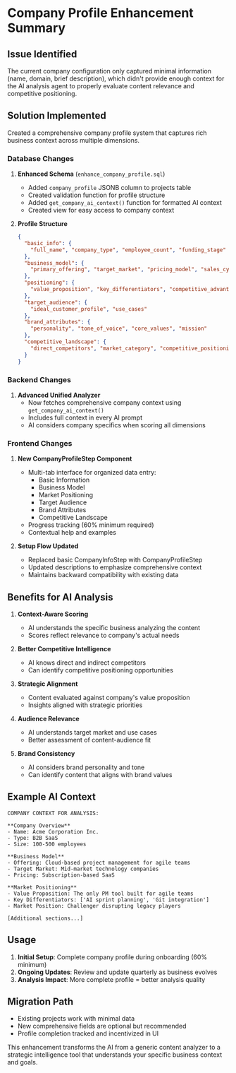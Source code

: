 # Company Profile Enhancement Summary

## Issue Identified
The current company configuration only captured minimal information (name, domain, brief description), which didn't provide enough context for the AI analysis agent to properly evaluate content relevance and competitive positioning.

## Solution Implemented
Created a comprehensive company profile system that captures rich business context across multiple dimensions.

### Database Changes

1. **Enhanced Schema** (`enhance_company_profile.sql`)
   - Added `company_profile` JSONB column to projects table
   - Created validation function for profile structure
   - Added `get_company_ai_context()` function for formatted AI context
   - Created view for easy access to company context

2. **Profile Structure**
   ```json
   {
     "basic_info": {
       "full_name", "company_type", "employee_count", "funding_stage"
     },
     "business_model": {
       "primary_offering", "target_market", "pricing_model", "sales_cycle"
     },
     "positioning": {
       "value_proposition", "key_differentiators", "competitive_advantages"
     },
     "target_audience": {
       "ideal_customer_profile", "use_cases"
     },
     "brand_attributes": {
       "personality", "tone_of_voice", "core_values", "mission"
     },
     "competitive_landscape": {
       "direct_competitors", "market_category", "competitive_positioning"
     }
   }
   ```

### Backend Changes

1. **Advanced Unified Analyzer**
   - Now fetches comprehensive company context using `get_company_ai_context()`
   - Includes full context in every AI prompt
   - AI considers company specifics when scoring all dimensions

### Frontend Changes

1. **New CompanyProfileStep Component**
   - Multi-tab interface for organized data entry:
     - Basic Information
     - Business Model
     - Market Positioning
     - Target Audience
     - Brand Attributes
     - Competitive Landscape
   - Progress tracking (60% minimum required)
   - Contextual help and examples

2. **Setup Flow Updated**
   - Replaced basic CompanyInfoStep with CompanyProfileStep
   - Updated descriptions to emphasize comprehensive context
   - Maintains backward compatibility with existing data

## Benefits for AI Analysis

1. **Context-Aware Scoring**
   - AI understands the specific business analyzing the content
   - Scores reflect relevance to company's actual needs

2. **Better Competitive Intelligence**
   - AI knows direct and indirect competitors
   - Can identify competitive positioning opportunities

3. **Strategic Alignment**
   - Content evaluated against company's value proposition
   - Insights aligned with strategic priorities

4. **Audience Relevance**
   - AI understands target market and use cases
   - Better assessment of content-audience fit

5. **Brand Consistency**
   - AI considers brand personality and tone
   - Can identify content that aligns with brand values

## Example AI Context

```
COMPANY CONTEXT FOR ANALYSIS:

**Company Overview**
- Name: Acme Corporation Inc.
- Type: B2B SaaS
- Size: 100-500 employees

**Business Model**
- Offering: Cloud-based project management for agile teams
- Target Market: Mid-market technology companies
- Pricing: Subscription-based SaaS

**Market Positioning**
- Value Proposition: The only PM tool built for agile teams
- Key Differentiators: ['AI sprint planning', 'Git integration']
- Market Position: Challenger disrupting legacy players

[Additional sections...]
```

## Usage

1. **Initial Setup**: Complete company profile during onboarding (60% minimum)
2. **Ongoing Updates**: Review and update quarterly as business evolves
3. **Analysis Impact**: More complete profile = better analysis quality

## Migration Path

- Existing projects work with minimal data
- New comprehensive fields are optional but recommended
- Profile completion tracked and incentivized in UI

This enhancement transforms the AI from a generic content analyzer to a strategic intelligence tool that understands your specific business context and goals.
